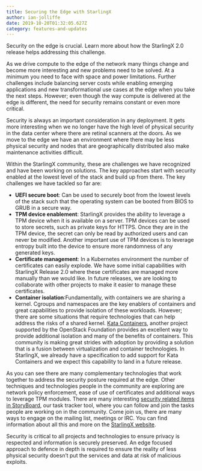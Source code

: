 ```yaml
---
title: Securing the Edge with StarlingX
author: ian-jolliffe
date: 2019-10-20T01:32:05.627Z
category: features-and-updates
---
```

Security on the edge is crucial. Learn more about how the StarlingX 2.0 release helps addressing this challenge. <!-- more -->


As we drive compute to the edge of the network many things change and become more interesting and new problems need to be solved. At a minimum you need to face with space and power limitations. Further challenges include balancing server costs while enabling emerging applications and new transformational use cases at the edge when you take the next steps. However; even though the way compute is delivered at the edge is different, the need for security remains constant or even more critical.

Security is always an important consideration in any deployment. It gets more interesting when we no longer have the high level of physical security in the data center where there are retinal scanners at the doors. As we move to the edge we have an environment where there may be less physical security and nodes that are geographically distributed also make maintenance activities difficult.

Within the StarlingX community, these are challenges we have recognized and have been working on solutions. The key approaches start with security enabled at the lowest level of the stack and build up from there. The key challenges we have tackled so far are:

- **UEFI secure boot**: Can be used to securely boot from the lowest levels of the stack such that the operating system can be booted from BIOS to GRUB in a secure way.
- **TPM device enablement**: StarlingX provides the ability to leverage a TPM device when it is available on a server. TPM devices can be used to store secrets, such as private keys for HTTPS. Once they are in the TPM device, the secret can only be read by authorized users and can never be modified. Another important use of TPM devices is to leverage entropy built into the device to ensure more randomness of any generated keys. 
- **Certificate management**: In a Kubernetes environment the number of certificates can easily explode. We have some initial capabilities with StarlingX Release 2.0 where these certificates are managed more manually than we would like. In future releases, we are looking to collaborate with other projects to make it easier to manage these certificates.
- **Container isolation**:Fundamentally, with containers we are sharing a kernel. Cgroups and namespaces are the key enablers of containers and great capabilities to provide isolation of these workloads. However; there are some situations that require technologies that can help address the risks of a shared kernel. [Kata Containers](https://katacontainers.io), another project supported by the OpenStack Foundation provides an excellent way to provide additional isolation and many of the benefits of containers. This community is making great strides with adoption by providing a solution that is a fusion between virtualization and container technologies. In StarlingX, we already have a specification to add support for Kata Containers and we expect this capability to land in a future release.

As you can see there are many complementary technologies that work together to address the security posture required at the edge. Other techniques and technologies people in the community are exploring are network policy enforcement, ease of use of certificates and additional ways to leverage TPM modules. There are many interesting [security related items in StoryBoard](https://storyboard.openstack.org/#!/story/list?status=active&project_group_id=86), our task tracker tool, where you can follow and join the tasks people are working on in the community. Come join us, there are many ways to engage on the mailing list, meetings or IRC. You can find information about all this and more on the [StarlingX website](www.starlingx.io).

Security is critical to all projects and technologies to ensure privacy is respected and information is securely preserved. An edge focused approach to defence in depth is required to ensure the reality of less physical security doesn’t put the services and data at risk of malicious exploits.
